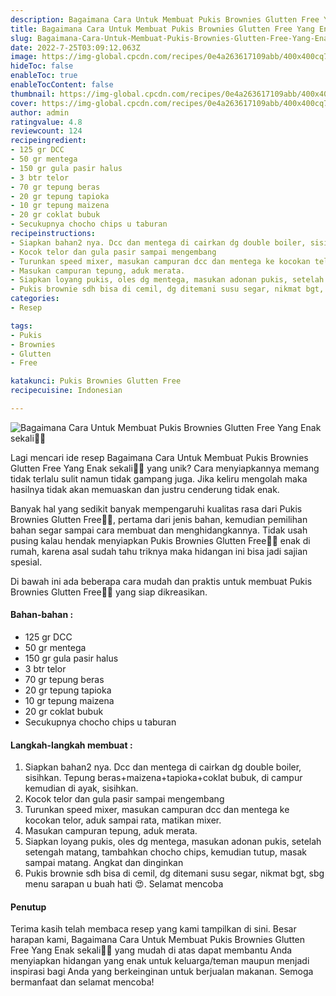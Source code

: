 ```yaml
---
description: Bagaimana Cara Untuk Membuat Pukis Brownies Glutten Free Yang Enak sekali"
title: Bagaimana Cara Untuk Membuat Pukis Brownies Glutten Free Yang Enak sekali
slug: Bagaimana-Cara-Untuk-Membuat-Pukis-Brownies-Glutten-Free-Yang-Enak-sekali
date: 2022-7-25T03:09:12.063Z
image: https://img-global.cpcdn.com/recipes/0e4a263617109abb/400x400cq70/photo.jpg
hideToc: false
enableToc: true
enableTocContent: false
thumbnail: https://img-global.cpcdn.com/recipes/0e4a263617109abb/400x400cq70/photo.jpg
cover: https://img-global.cpcdn.com/recipes/0e4a263617109abb/400x400cq70/photo.jpg
author: admin
ratingvalue: 4.8
reviewcount: 124
recipeingredient:
- 125 gr DCC
- 50 gr mentega
- 150 gr gula pasir halus
- 3 btr telor
- 70 gr tepung beras
- 20 gr tepung tapioka
- 10 gr tepung maizena
- 20 gr coklat bubuk
- Secukupnya chocho chips u taburan
recipeinstructions:
- Siapkan bahan2 nya. Dcc dan mentega di cairkan dg double boiler, sisihkan. Tepung beras+maizena+tapioka+coklat bubuk, di campur kemudian di ayak, sisihkan.
- Kocok telor dan gula pasir sampai mengembang
- Turunkan speed mixer, masukan campuran dcc dan mentega ke kocokan telor, aduk sampai rata, matikan mixer.
- Masukan campuran tepung, aduk merata.
- Siapkan loyang pukis, oles dg mentega, masukan adonan pukis, setelah setengah matang, tambahkan chocho chips, kemudian tutup, masak sampai matang. Angkat dan dinginkan
- Pukis brownie sdh bisa di cemil, dg ditemani susu segar, nikmat bgt, sbg menu sarapan u buah hati 😍. Selamat mencoba
categories:
- Resep

tags:
- Pukis
- Brownies
- Glutten
- Free

katakunci: Pukis Brownies Glutten Free
recipecuisine: Indonesian

---
```


![Bagaimana Cara Untuk Membuat Pukis Brownies Glutten Free Yang Enak sekali👩‍🍳](https://img-global.cpcdn.com/recipes/0e4a263617109abb/400x400cq70/photo.jpg)

Lagi mencari ide resep Bagaimana Cara Untuk Membuat Pukis Brownies Glutten Free Yang Enak sekali👩‍🍳 yang unik? Cara menyiapkannya memang tidak terlalu sulit namun tidak gampang juga. Jika keliru mengolah maka hasilnya tidak akan memuaskan dan justru cenderung tidak enak.

Banyak hal yang sedikit banyak mempengaruhi kualitas rasa dari Pukis Brownies Glutten Free👩‍🍳, pertama dari jenis bahan, kemudian pemilihan bahan segar sampai cara membuat dan menghidangkannya. Tidak usah pusing kalau hendak menyiapkan Pukis Brownies Glutten Free👩‍🍳 enak di rumah, karena asal sudah tahu triknya maka hidangan ini bisa jadi sajian spesial.

Di bawah ini ada beberapa cara mudah dan praktis untuk membuat Pukis Brownies Glutten Free👩‍🍳 yang siap dikreasikan.

<!--inarticleads1-->

#### Bahan-bahan :

- 125 gr DCC
- 50 gr mentega
- 150 gr gula pasir halus
- 3 btr telor
- 70 gr tepung beras
- 20 gr tepung tapioka
- 10 gr tepung maizena
- 20 gr coklat bubuk
- Secukupnya chocho chips u taburan

<!--inarticleads2-->

#### Langkah-langkah membuat :

1. Siapkan bahan2 nya. Dcc dan mentega di cairkan dg double boiler, sisihkan. Tepung beras+maizena+tapioka+coklat bubuk, di campur kemudian di ayak, sisihkan.
1. Kocok telor dan gula pasir sampai mengembang
1. Turunkan speed mixer, masukan campuran dcc dan mentega ke kocokan telor, aduk sampai rata, matikan mixer.
1. Masukan campuran tepung, aduk merata.
1. Siapkan loyang pukis, oles dg mentega, masukan adonan pukis, setelah setengah matang, tambahkan chocho chips, kemudian tutup, masak sampai matang. Angkat dan dinginkan
1. Pukis brownie sdh bisa di cemil, dg ditemani susu segar, nikmat bgt, sbg menu sarapan u buah hati 😍. Selamat mencoba

#### Penutup

Terima kasih telah membaca resep yang kami tampilkan di sini. Besar harapan kami, Bagaimana Cara Untuk Membuat Pukis Brownies Glutten Free Yang Enak sekali👩‍🍳 yang mudah di atas dapat membantu Anda menyiapkan hidangan yang enak untuk keluarga/teman maupun menjadi inspirasi bagi Anda yang berkeinginan untuk berjualan makanan. Semoga bermanfaat dan selamat mencoba!